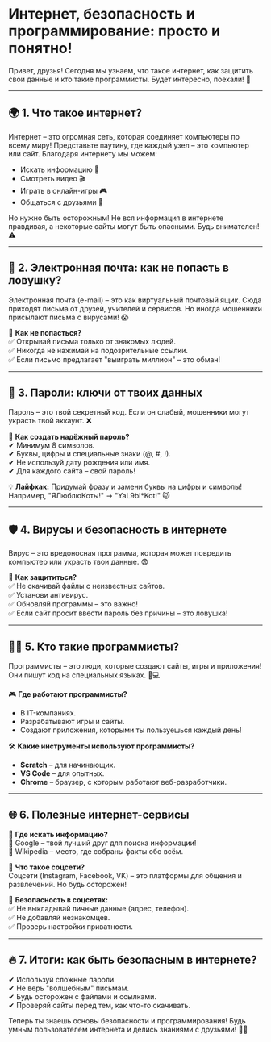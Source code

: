# **Интернет, безопасность и программирование: просто и понятно!**

Привет, друзья! Сегодня мы узнаем, что такое интернет, как защитить свои данные и кто такие программисты. Будет интересно, поехали! 🚀

---

## 🌍 **1. Что такое интернет?**  
Интернет – это огромная сеть, которая соединяет компьютеры по всему миру! Представьте паутину, где каждый узел – это компьютер или сайт. Благодаря интернету мы можем:
- Искать информацию 🧐
- Смотреть видео 🎬
- Играть в онлайн-игры 🎮
- Общаться с друзьями 📱

Но нужно быть осторожным! Не вся информация в интернете правдивая, а некоторые сайты могут быть опасными. Будь внимателен! ⚠️

---

## 📧 **2. Электронная почта: как не попасть в ловушку?**  
Электронная почта (e-mail) – это как виртуальный почтовый ящик. Сюда приходят письма от друзей, учителей и сервисов. Но иногда мошенники присылают письма с вирусами! 😱

🚨 **Как не попасться?**  
✅ Открывай письма только от знакомых людей.  
✅ Никогда не нажимай на подозрительные ссылки.  
✅ Если письмо предлагает "выиграть миллион" – это обман!  

---

## 🔐 **3. Пароли: ключи от твоих данных**  
Пароль – это твой секретный код. Если он слабый, мошенники могут украсть твой аккаунт. ❌

🔑 **Как создать надёжный пароль?**  
✔ Минимум 8 символов.  
✔ Буквы, цифры и специальные знаки (@, #, !).  
✔ Не используй дату рождения или имя.  
✔ Для каждого сайта – свой пароль!  

💡 **Лайфхак:** Придумай фразу и замени буквы на цифры и символы! Например, "ЯЛюблюКоты!" → "YaL9bl*Kot!" 🐱

---

## 🛡 **4. Вирусы и безопасность в интернете**  
Вирус – это вредоносная программа, которая может повредить компьютер или украсть твои данные. 😨

🛑 **Как защититься?**  
✅ Не скачивай файлы с неизвестных сайтов.  
✅ Установи антивирус.  
✅ Обновляй программы – это важно!  
✅ Если сайт просит ввести пароль без причины – это ловушка!  

---

## 👨‍💻 **5. Кто такие программисты?**  
Программисты – это люди, которые создают сайты, игры и приложения! Они пишут код на специальных языках. 📜💻

🎮 **Где работают программисты?**  
- В IT-компаниях.  
- Разрабатывают игры и сайты.  
- Создают приложения, которыми ты пользуешься каждый день!  

🛠 **Какие инструменты используют программисты?**  
- **Scratch** – для начинающих. 
- **VS Code** – для опытных. 
- **Chrome** – браузер, с которым работают веб-разработчики.  

---

## 🌐 **6. Полезные интернет-сервисы**  
📌 **Где искать информацию?**  
🔎 Google – твой лучший друг для поиска информации!  
📖 Wikipedia – место, где собраны факты обо всём.  

📌 **Что такое соцсети?**  
Соцсети (Instagram, Facebook, VK) – это платформы для общения и развлечений. Но будь осторожен!

🚦 **Безопасность в соцсетях:**  
✅ Не выкладывай личные данные (адрес, телефон).  
✅ Не добавляй незнакомцев.  
✅ Проверь настройки приватности.  

---

## 🔥 **7. Итоги: как быть безопасным в интернете?**  
✔ Используй сложные пароли.  
✔ Не верь "волшебным" письмам.  
✔ Будь осторожен с файлами и ссылками.  
✔ Проверяй сайты перед тем, как что-то скачивать.  

Теперь ты знаешь основы безопасности и программирования! Будь умным пользователем интернета и делись знаниями с друзьями! 🚀😃

